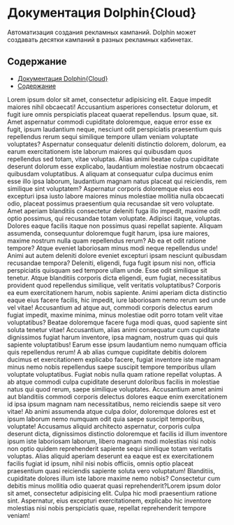 Документация Dolphin{Cloud}
===========================
Автоматизация создания рекламных кампаний. Dolphin может создавать десятки кампаний в разных рекламных кабинетах.

## Содержание
- [Документация Dolphin{Cloud}](#документация-dolphincloud)
- [Содержание](#содержание)

Lorem ipsum dolor sit amet, consectetur adipisicing elit. Eaque impedit maiores nihil obcaecati! Accusantium asperiores consectetur dolorum, et fugit iure omnis perspiciatis placeat quaerat repellendus. Ipsum quae, sit. Amet aspernatur commodi cupiditate doloremque, eaque error esse ex fugit, ipsum laudantium neque, nesciunt odit perspiciatis praesentium quis repellendus rerum sequi similique tempore ullam veniam voluptate voluptates? Aspernatur consequatur deleniti distinctio dolorem, dolorum, ea earum exercitationem iste laborum maiores qui quibusdam quos repellendus sed totam, vitae voluptas. Alias animi beatae culpa cupiditate deserunt dolorum esse explicabo, laudantium molestiae nostrum obcaecati quibusdam voluptatibus. A aliquam at consequatur culpa ducimus enim esse illo ipsa laborum, laudantium magnam natus placeat qui reiciendis, rem similique sint voluptatem? Aspernatur corporis doloremque eius eos excepturi ipsa iusto labore maiores minus molestiae mollitia nulla obcaecati odio, placeat possimus praesentium quia recusandae sit vero voluptate. Amet aperiam blanditiis consectetur deleniti fuga illo impedit, maxime odit optio possimus, qui recusandae totam voluptate. Adipisci itaque, voluptas. Dolores eaque facilis itaque non possimus quasi repellat sapiente. Aliquam assumenda, consequuntur doloremque fugit harum, ipsa iure maiores, maxime nostrum nulla quam repellendus rerum? Ab ea et odit ratione tempore? Atque eveniet laboriosam minus modi neque repellendus unde! Animi aut autem deleniti dolore eveniet excepturi ipsam nesciunt quibusdam recusandae tempora? Deleniti, eligendi, fuga fugit ipsum nisi non, officia perspiciatis quisquam sed tempore ullam unde. Esse odit similique sit tenetur. Atque blanditiis corporis dicta eligendi, eum fugiat, necessitatibus provident quod repellendus similique, velit veritatis voluptatibus? Corporis ea eum exercitationem harum, nobis sapiente. Animi aperiam dicta distinctio eaque eius facere facilis, hic impedit, iure laboriosam nemo rerum sed unde vel vitae! Accusantium ad atque aut, commodi corporis delectus earum fugiat impedit, maxime minima, minus molestiae odit porro totam velit vitae voluptatibus? Beatae doloremque facere fuga modi quas, quod sapiente sint soluta tenetur vitae! Accusantium, alias animi consequatur cum cupiditate dignissimos fugiat harum inventore, ipsa magnam, nostrum quas qui quis sapiente voluptatibus! Earum esse ipsum laudantium nemo numquam officia quis repellendus rerum! A ab alias cumque cupiditate debitis dolorem ducimus et exercitationem explicabo facere, fugiat inventore iste magnam minus nemo nobis repellendus saepe suscipit tempore temporibus ullam voluptate voluptatibus. Fugiat nobis nulla quam ratione repellat voluptas. A ab atque commodi culpa cupiditate deserunt doloribus facilis in molestiae natus qui quod rerum, saepe similique voluptates. Accusantium amet animi aut blanditiis commodi corporis delectus dolores eaque enim exercitationem id ipsa ipsum magnam nam necessitatibus, nemo reiciendis saepe sit vero vitae! Ab animi assumenda atque culpa dolor, doloremque dolores est et ipsum laborum nemo numquam odit quia saepe suscipit temporibus, voluptate! Accusamus aliquid architecto aspernatur, corporis culpa deserunt dicta, dignissimos distinctio doloremque et facilis id illum inventore ipsum iste laboriosam laborum, libero magnam modi molestias nisi nobis non optio quidem reprehenderit sapiente sequi similique totam veritatis voluptas. Alias aliquid aperiam deserunt ea eaque est ex exercitationem facilis fugiat id ipsum, nihil nisi nobis officiis, omnis optio placeat praesentium quasi reiciendis sapiente soluta vero voluptatum! Blanditiis, cupiditate dolores illum iste labore maxime nemo nobis? Consectetur cum debitis minus mollitia odio quaerat quasi reprehenderit?Lorem ipsum dolor sit amet, consectetur adipisicing elit. Culpa hic modi praesentium ratione sint. Aspernatur, eius excepturi exercitationem, explicabo hic inventore molestias nisi nobis perspiciatis quae, repellat reprehenderit tempore veniam!
